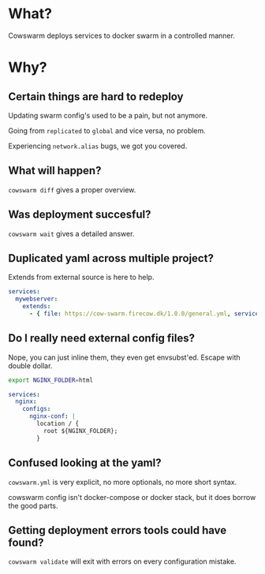 # What?
Cowswarm deploys services to docker swarm in a controlled manner.

# Why?

## Certain things are hard to redeploy 

Updating swarm config's used to be a pain, but not anymore.

Going from `replicated` to `global` and vice versa, no problem.

Experiencing `network.alias` bugs, we got you covered.

## What will happen?
`cowswarm diff` gives a proper overview.

## Was deployment succesful?
`cowswarm wait` gives a detailed answer.

## Duplicated yaml across multiple project?
Extends from external source is here to help.
```yml
services:
  mywebserver:
    extends: 
      - { file: https://cow-swarm.firecow.dk/1.0.0/general.yml, service: nginx }
```

## Do I really need external config files?
Nope, you can just inline them, they even get envsubst'ed.
Escape with double dollar.
```sh
export NGINX_FOLDER=html
```

```yml
services:
  nginx:
    configs:
      nginx-conf: |
        location / {
          root ${NGINX_FOLDER};
        }
```

## Confused looking at the yaml?
`cowswarm.yml` is very explicit, no more optionals, no more short syntax.

cowswarm config isn't docker-compose or docker stack, but it does borrow the good parts.

## Getting deployment errors tools could have found?
`cowswarm validate` will exit with errors on every configuration mistake.
